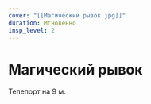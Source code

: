 ```yaml
---
cover: "[[Магический рывок.jpg]]"
duration: Мгновенно
insp_level: 2
---
```

# Магический рывок

Телепорт на 9 м.
